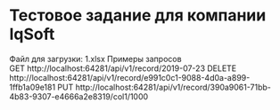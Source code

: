 ﻿# Тестовое задание для компании IqSoft
  
Файл для загрузки:
1.xlsx
Примеры запросов  
GET http://localhost:64281/api/v1/record/2019-07-23
DELETE http://localhost:64281/api/v1/record/e991c0c1-9088-4d0a-a899-1ffb1a09e181
PUT http://localhost:64281/api/v1/record/390a9061-71bb-4b83-9307-e4666a2e8319/col1/1000